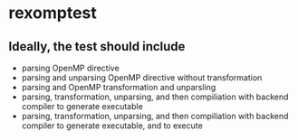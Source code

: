 # rexomptest

## Ideally, the test should include
* parsing OpenMP directive
* parsing and unparsing OpenMP directive without transformation
* parsing and OpenMP transformation and unparsling
* parsing, transformation, unparsing, and then compiliation with backend compiler to generate executable
* parsing, transformation, unparsing, and then compiliation with backend compiler to generate executable, and to execute
